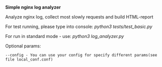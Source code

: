**Simple nginx log analyzer**

Analyze nginx log, collect most slowly requests and build HTML-report

For test running, please type into console: _python3 tests/test_basic.py_

For run in standard mode - use: _python3 log_analyzer.py_

Optional params:

    --config - You can use your config for specify different params(see file local_conf.conf)


